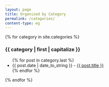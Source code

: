 ```yaml
---
layout: page
title: Organized by Category
permalink: /categories/
content-type: eg
---
```


<!-- <style>
.category-content a {
    text-decoration: none;
    color: #4183c4;
}

.category-content a:hover {
    text-decoration: underline;
    color: #4183c4;
}
</style> -->

<main>
    {% for category in site.categories %}
        <h3 id="{{ category | first }}">{{ category | first | capitalize }}</h3>
        <ul>
        {% for post in category.last %}
            <!--li id="category-content" style="padding-bottom: 0.6em; list-style: none;"><a href="{{post.url}}">{{ post.title }}</a></li-->
            <li><time datetime="{{ post.date | date_to_xmlschema }}">{{ post.date | date_to_string }} - </time>
            <a href="{{post.url}}">{{ post.title }}</a></li>
        {% endfor %}
        </ul>
    {% endfor %}
    <br/>
    <br/>
</main>
